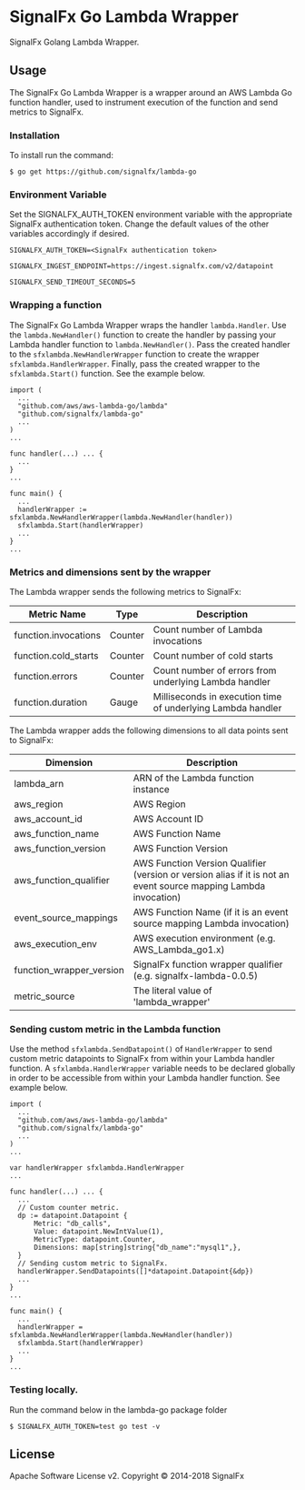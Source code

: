 # SignalFx Go Lambda Wrapper
SignalFx Golang Lambda Wrapper.

## Usage
The SignalFx Go Lambda Wrapper is a wrapper around an AWS Lambda Go function handler, used to instrument execution of the function and send metrics to SignalFx.

### Installation
To install run the command:

`$ go get https://github.com/signalfx/lambda-go`

### Environment Variable
Set the SIGNALFX_AUTH_TOKEN environment variable with the appropriate SignalFx authentication token. Change the default 
values of the other variables accordingly if desired.

`SIGNALFX_AUTH_TOKEN=<SignalFx authentication token>`

`SIGNALFX_INGEST_ENDPOINT=https://ingest.signalfx.com/v2/datapoint`

`SIGNALFX_SEND_TIMEOUT_SECONDS=5`

###  Wrapping a function
The SignalFx Go Lambda Wrapper wraps the handler `lambda.Handler`. Use the `lambda.NewHandler()` function to create the 
handler by passing your Lambda handler function to `lambda.NewHandler()`. Pass the created handler to the 
`sfxlambda.NewHandlerWrapper` function to create the wrapper `sfxlambda.HandlerWrapper`. Finally, pass the created wrapper 
to the `sfxlambda.Start()` function. See the example below.

```
import (
  ...
  "github.com/aws/aws-lambda-go/lambda"
  "github.com/signalfx/lambda-go"
  ...
)
...

func handler(...) ... {
  ...  
}
...

func main() {
  ...
  handlerWrapper := sfxlambda.NewHandlerWrapper(lambda.NewHandler(handler))
  sfxlambda.Start(handlerWrapper)
  ...
}
...
```

### Metrics and dimensions sent by the wrapper
The Lambda wrapper sends the following metrics to SignalFx:

| Metric Name  | Type | Description |
| ------------- | ------------- | ---|
| function.invocations  | Counter  | Count number of Lambda invocations|
| function.cold_starts  | Counter  | Count number of cold starts|
| function.errors  | Counter  | Count number of errors from underlying Lambda handler|
| function.duration  | Gauge  | Milliseconds in execution time of underlying Lambda handler|

The Lambda wrapper adds the following dimensions to all data points sent to SignalFx:

| Dimension | Description |
| ------------- | ---|
| lambda_arn  | ARN of the Lambda function instance |
| aws_region  | AWS Region  |
| aws_account_id | AWS Account ID  |
| aws_function_name  | AWS Function Name |
| aws_function_version  | AWS Function Version |
| aws_function_qualifier  | AWS Function Version Qualifier (version or version alias if it is not an event source mapping Lambda invocation) |
| event_source_mappings  | AWS Function Name (if it is an event source mapping Lambda invocation) |
| aws_execution_env  | AWS execution environment (e.g. AWS_Lambda_go1.x) |
| function_wrapper_version  | SignalFx function wrapper qualifier (e.g. signalfx-lambda-0.0.5) |
| metric_source | The literal value of 'lambda_wrapper' |


### Sending custom metric in the Lambda function
Use the method `sfxlambda.SendDatapoint()` of `HandlerWrapper` to send custom metric datapoints to SignalFx from within your 
Lambda handler function. A `sfxlambda.HandlerWrapper` variable needs to be declared globally in order to be accessible 
from within your Lambda handler function. See example below.

```
import (
  ...
  "github.com/aws/aws-lambda-go/lambda"
  "github.com/signalfx/lambda-go"
  ...
)
...

var handlerWrapper sfxlambda.HandlerWrapper
...

func handler(...) ... {
  ...  
  // Custom counter metric.
  dp := datapoint.Datapoint {
      Metric: "db_calls",
      Value: datapoint.NewIntValue(1),
      MetricType: datapoint.Counter,
      Dimensions: map[string]string{"db_name":"mysql1",},
  }
  // Sending custom metric to SignalFx.
  handlerWrapper.SendDatapoints([]*datapoint.Datapoint{&dp})
  ...
}
...

func main() {
  ...
  handlerWrapper = sfxlambda.NewHandlerWrapper(lambda.NewHandler(handler))
  sfxlambda.Start(handlerWrapper)
  ...
}
...
```

### Testing locally.
Run the command below in the lambda-go package folder

`$ SIGNALFX_AUTH_TOKEN=test go test -v`

## License

Apache Software License v2. Copyright © 2014-2018 SignalFx